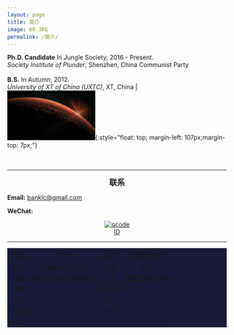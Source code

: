 ```yaml
---
layout: page
title: 简介
image: 69.JPG
permalink: /简介/
---
```



<p style='text-align: justify;'></p>

**Ph.D. Candidate** In Jungle Society, 2016 - Present.  
*Society Institute of Plunder*, Shenzhen, China Communist Party
<br><br>
**B.S.** In Autumn,  2012.<br>
*University of XT of China (UXTC)*, XT, China | <img src="/img/11.jpg" alt="" width="40%">{:style="float: top; margin-left: 107px;margin-top: 7px;"}
<br><br><br>  

* * * 

**<font size="4.5"><center>联系</center></font>**

**Email:** banklc@gmail.com

**WeChat:** <center><a href="https://imgchr.com/i/rsXKYD"><img src="https://s3.ax1x.com/2020/12/23/rsXKYD.jpg" alt="qcode" border="0" /><br><center> ID 
  
---

<div>
  <table border="0" bgcolor="#1a1a3d">
    <tr align="center" bgcolor="#1a1a3d"><td><big>热爱 </big></td><td><big>专业 </big></td><td><big>运动 </big></td><td><big>书籍 Book </big></td></tr>
    <tr align="center" bgcolor="#1a1a3d"><td>家乡</td><td>Pseudo AI 科学</td><td>篮球</td><td>毛选 </td></tr>
    <tr align="center" bgcolor="#1a1a3d"><td>风景</td><td>Data Science 数据科学 </td><td>钓鱼 </td><td>说谎者的扑克牌 </td></tr>
    <tr align="center" bgcolor="#1a1a3d"><td>自然</td><td> </td><td>乒乓球 </td><td> </td></tr>
    <tr align="center" bgcolor="#1a1a3d"><td>高山</td><td> </td><td>爬山 </td><td> </td></tr>
    <tr align="center" bgcolor="#1a1a3d"><td>流水</td><td> </td><td>风筝 </td><td> </td></tr>
    <tr align="center" bgcolor="#1a1a3d"><td>冰川</td><td> </td><td> </td><td> </td></tr>
  </table>
</div>
